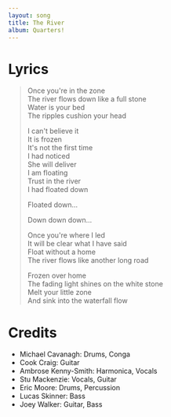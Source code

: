 ```yaml
---
layout: song
title: The River
album: Quarters!
---
```


# Lyrics

> Once you're in the zone  
> The river flows down like a full stone  
> Water is your bed  
> The ripples cushion your head  
>  
> I can't believe it  
> It is frozen  
> It's not the first time  
> I had noticed  
> She will deliver  
> I am floating  
> Trust in the river  
> I had floated down  
>  
> Floated down...  
>  
> Down  down  down...  
>  
> Once you're where I led  
> It will be clear what I have said  
> Float without a home  
> The river flows like another long road  
>  
> Frozen over home  
> The fading light shines on the white stone  
> Melt your little zone  
> And sink into the waterfall flow  

# Credits

* Michael Cavanagh: Drums, Conga
* Cook Craig: Guitar
* Ambrose Kenny-Smith: Harmonica, Vocals
* Stu Mackenzie: Vocals, Guitar
* Eric Moore: Drums, Percussion
* Lucas Skinner: Bass
* Joey Walker: Guitar, Bass
